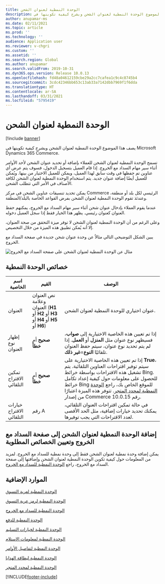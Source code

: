 ```yaml
---
title: الوحدة النمطية لعنوان الشحن
description: يتناول هذا الموضوع الوحدة النمطية لعنوان الشحن ويشرح كيفية تكوينها في Microsoft Dynamics 365 Commerce.
author: anupamar-ms
ms.date: 02/11/2021
ms.topic: article
ms.prod: ''
ms.technology: ''
audience: Application user
ms.reviewer: v-chgri
ms.custom: ''
ms.assetid: ''
ms.search.region: Global
ms.author: anupamar
ms.search.validFrom: 2019-10-31
ms.dyn365.ops.version: Release 10.0.13
ms.openlocfilehash: fd48a04612159cbe29a2cc7cafea1c9c4c8745b4
ms.sourcegitcommit: 3cdc42346bb653c13ab33a7142dbb7969f1f6dda
ms.translationtype: HT
ms.contentlocale: ar-SA
ms.lasthandoff: 03/31/2021
ms.locfileid: "5795419"
---
```

# <a name="shipping-address-module"></a>الوحدة النمطية لعنوان الشحن

[!include [banner](includes/banner.md)]

يصف هذا الموضوع الوحدة النمطية لعنوان الشحن ويشرح كيفية تكوينها في Microsoft Dynamics 365 Commerce.

تسمح الوحدة النمطية لعنوان الشحن للعملاء بإضافة أو تحديد عنوان الشحن لأحد الأوامر أثناء سير مهام السداد مع الخروج. إذا قام العميل بتسجيل الدخول، فسوف يتم عرض أي عناوين تم حفظها في وقت سابق لهذا العميل، ويمكن للعميل الاختيار من بينها. ويُمكن للعميل أيضًا إضافة عنوان جديد. يتم استخدام الوحدة النمطية لعنوان الشحن لكافة الأصناف في الأمر التي تتطلب الشحن.

يمكن تحديد تنسيقات عناوين الشحن في مركز Commerce الرئيسي لكل بلد أو منطقة، وعندئذ تقوم الوحدة النمطية لعنوان الشحن بفرض القواعد الخاصة بالبلد/المنطقة.

عندما يقوم العملاء بإدخال عنوان شحن أثناء سير مهام السداد مع الخروج، يمكنهم حفظ العنوان كعنوان رئيسي. يظهر هذا الخيار فقط إذا سجل العميل دخوله.

وعلى الرغم من أن الوحدة النمطية لعنوان الشحن لا توفر ميزة التحقق من صحة العنوان، إلا أنه يُمكن تطبيق هذه الميزة من خلال التخصيص.

يبين الشكل التوضيحي التالي مثالاُ عن وحدة عنوان شحن جديدة في صفحة السداد مع الخروج.

![مثال عن الوحدة النمطية لعنوان الشحن على صفحة السداد مع الخروج](./media/ecommerce-shippingaddress.PNG)

## <a name="module-properties"></a>خصائص الوحدة النمطية

| اسم الخاصية | القيم | الوصف |
|---------------|--------|-------------|
| العنوان | نص العنوان وعلامة العنوان (**H1** أو **H2** أو **H3** أو **H4** أو **H5**  أو **H6**) | عنوان اختياري للوحدة النمطية لعنوان الشحن. |
| إظهار نوع العنوان | **صحيح** أم **خطأ** | إذا تم تعيين هذه الخاصية الاختيارية إلى **صواب**، فسيظهر نوع عنوان مثل **المنزل** أو **العمل**. إذا لم يتم تحديد نوع عنوان، سيتم حفظ العنوان تلقائيًا **النوع**=**غير ذلك**. |
| تمكين الاقتراح التلقائي| **صحيح** أم **خطأ** | إذا تم تعيين هذه الخاصية الاختيارية على **True**، سيتم توفير اقتراحات العناوين التلقائية. يتم تشغيل هذه الاقتراحات بواسطة خرائط Bing. للحصول على معلومات حول كيفية إعداد تكامل خرائط Bing للموقع الخاص بك، راجع [الوحدة النمطية لمحدد المتجر](store-selector.md). تتوفر هذه الميزة اعتبارًا من إصدار Commerce رقم 10.0.15.|
|خيارات الاقتراح التلقائي| رقم A| في حالة تمكين اقتراحات العنوان التلقائي، يمكنك تحديد خيارات إضافية، مثل الحد الأقصى لعدد الاقتراحات التي يجب توفيرها.|

## <a name="add-a-shipping-address-module-to-a-checkout-page-and-set-the-required-properties"></a>إضافة الوحدة النمطية لعنوان الشحن إلى صفحة السداد مع الخروج وتعيين الخصائص المطلوبة

يمكن إضافة وحدة نمطية لعنوان الشحن فقط إلى وحدة نمطية للسداد مع الخروج. لمزيد من المعلومات حول كيفية تكوين الوحدة النمطية لعنوان الشحن وإضافتها إلى صفحة السداد مع الخروج، راجع [الوحدة النمطية للسداد مع الخروج](add-checkout-module.md).

## <a name="additional-resources"></a>الموارد الإضافية

[الوحدة النمطية لعربة التسوق](add-cart-module.md)

[الوحدة النمطية لرمز عربة التسوق](cart-icon-module.md)

[الوحدة النمطية للسداد مع الخروج](add-checkout-module.md)

[الوحدة النمطية للدفع](payment-module.md)

[الوحدة النمطية لخيارات التسليم](delivery-options-module.md)

[الوحدة النمطية لمعلومات الاستلام](pickup-info-module.md)

[الوحدة النمطية لتفاصيل الأوامر](order-confirmation-module.md)

[الوحدة النمطية لبطاقة الهدايا](add-giftcard.md)

[الوحدة النمطية لمحدد المتجر](store-selector.md)


[!INCLUDE[footer-include](../includes/footer-banner.md)]